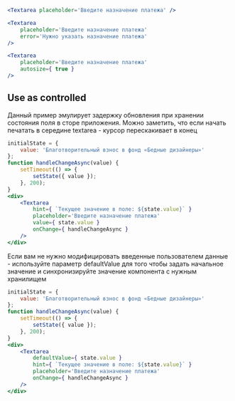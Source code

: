 ```jsx
<Textarea placeholder='Введите назначение платежа' />
```

```jsx
<Textarea
    placeholder='Введите назначение платежа'
    error='Нужно указать назначение платежа'
/>
```

```jsx
<Textarea
    placeholder='Введите назначение платежа'
    autosize={ true }
/>
```

## Use as controlled
Данный пример эмулирует задержку обновления при хранении состояния поля в сторе приложения.
Можно заметить, что если начать печатать в середине textarea - курсор перескакивает в конец
```jsx
initialState = {
    value: 'Благотворительный взнос в фонд «Бедные дизайнеры»'
};
function handleChangeAsync(value) {
    setTimeout(() => {
        setState({ value });
    }, 200);
}
<div>
    <Textarea
        hint={ `Текущее значение в поле: ${state.value}` }
        placeholder='Введите назначение платежа'
        value={ state.value }
        onChange={ handleChangeAsync }
    />
</div>
```
Если вам не нужно модифицировать введенные пользователем данные -
используйте параметр defaultValue для того чтобы задать начальное значение
и синхронизируйте значение компонента с нужным хранилищем
```jsx
initialState = {
    value: 'Благотворительный взнос в фонд «Бедные дизайнеры»'
};
function handleChangeAsync(value) {
    setTimeout(() => {
        setState({ value });
    }, 200);
}
<div>
    <Textarea
        defaultValue={ state.value }
        hint={ `Текущее значение в поле: ${state.value}` }
        placeholder='Введите назначение платежа'
        onChange={ handleChangeAsync }
    />
</div>
```
